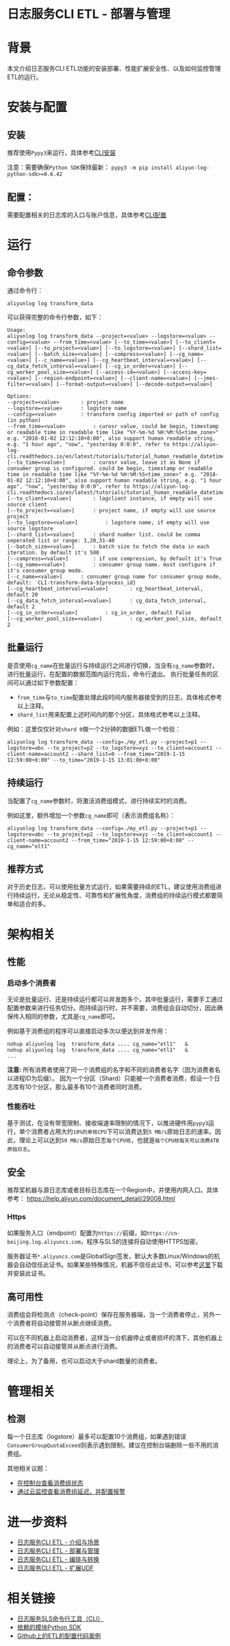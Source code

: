 # 日志服务CLI ETL - 部署与管理

# 背景
本文介绍日志服务CLI ETL功能的安装部署、性能扩展安全性、以及如何监控管理ETL的运行。

# 安装与配置

## 安装
推荐使用`Pypy3`来运行，具体参考[CLI安装](https://github.com/aliyun/aliyun-log-cli/blob/master/README_CN.md#%E5%AE%89%E8%A3%85)

注意：需要确保`Python SDK`保持最新：
`pypy3 -m pip install aliyun-log-python-sdk>=0.6.42`

## 配置：
需要配置相关的日志库的入口与账户信息，具体参考[CLI配置](https://aliyun-log-cli.readthedocs.io/en/latest/tutorials/tutorial_configure_cli_cn.html)

# 运行

## 命令参数
通过命令行：
```shell
aliyunlog log transform_data
```

可以获得完整的命令行参数，如下：
```shell
Usage:
aliyunlog log transform_data --project=<value> --logstore=<value> --config=<value> --from_time=<value> [--to_time=<value>] [--to_client=<value>] [--to_project=<value>] [--to_logstore=<value>] [--shard_list=<value>] [--batch_size=<value>] [--compress=<value>] [--cg_name=<value>] [--c_name=<value>] [--cg_heartbeat_interval=<value>] [--cg_data_fetch_interval=<value>] [--cg_in_order=<value>] [--cg_worker_pool_size=<value>] [--access-id=<value>] [--access-key=<value>] [--region-endpoint=<value>] [--client-name=<value>] [--jmes-filter=<value>] [--format-output=<value>] [--decode-output=<value>]

Options:
--project=<value> 		: project name
--logstore=<value> 		: logstore name
--config=<value> 		: transform config imported or path of config (in python)
--from_time=<value> 		: curosr value, could be begin, timestamp or readable time in readable time like "%Y-%m-%d %H:%M:%S<time_zone>" e.g. "2018-01-02 12:12:10+8:00", also support human readable string, e.g. "1 hour ago", "now", "yesterday 0:0:0", refer to https://aliyun-log-cli.readthedocs.io/en/latest/tutorials/tutorial_human_readable_datetime.html
[--to_time=<value>] 		: curosr value, leave it as None if consumer group is configured. could be begin, timestamp or readable time in readable time like "%Y-%m-%d %H:%M:%S<time_zone>" e.g. "2018-01-02 12:12:10+8:00", also support human readable string, e.g. "1 hour ago", "now", "yesterday 0:0:0", refer to https://aliyun-log-cli.readthedocs.io/en/latest/tutorials/tutorial_human_readable_datetime.html
[--to_client=<value>] 		: logclient instance, if empty will use source client
[--to_project=<value>] 		: project name, if empty will use source project
[--to_logstore=<value>] 		: logstore name, if empty will use source logstore
[--shard_list=<value>] 		: shard number list. could be comma seperated list or range: 1,20,31-40
[--batch_size=<value>] 		: batch size to fetch the data in each iteration. by default it's 500
[--compress=<value>] 		: if use compression, by default it's True
[--cg_name=<value>] 		: consumer group name. must configure if it's consumer group mode.
[--c_name=<value>] 		: consumer group name for consumer group mode,  default:  CLI-transform-data-${process_id}
[--cg_heartbeat_interval=<value>] 		: cg_heartbeat_interval, default 20
[--cg_data_fetch_interval=<value>] 		: cg_data_fetch_interval, default 2
[--cg_in_order=<value>] 		: cg_in_order, default False
[--cg_worker_pool_size=<value>] 		: cg_worker_pool_size, default 2
```

## 批量运行
是否使用`cg_name`在批量运行与持续运行之间进行切换，当没有`cg_name`参数时，进行批量运行，在配置的数据范围内运行完后，命令行退出。
执行批量任务的区间可以通过如下参数配置：
- `from_time`与`to_time`配置处理此段时间内服务器接受到的日志，具体格式参考以上注释。
- `shard_list`用来配置上述时间内的那个分区，具体格式参考以上注释。

例如：这里仅仅针对`shard 0`做一个2分钟的数据ETL做一个检验：

```shell
aliyunlog log transform_data --config=./my_etl.py --project=p1 --logstore=abc --to_project=p2 --to_logstore=xyz --to_client=account1 --client-name=account2 --shard_list=0 --from_time="2019-1-15 12:59:00+8:00" --to_time="2019-1-15 13:01:00+8:00"
```

## 持续运行
当配置了`cg_name`参数时，将激活消费组模式，进行持续实时的消费。

例如这里，额外增加一个参数`cg_name`即可（表示消费组名称）：
```shell
aliyunlog log transform_data --config=./my_etl.py --project=p1 --logstore=abc --to_project=p2 --to_logstore=xyz --to_client=account1 --client-name=account2 --from_time="2019-1-15 12:59:00+8:00" --cg_name="elt1"
```

## 推荐方式
对于历史日志，可以使用批量方式运行，如果需要持续的ETL，建议使用消费组进行持续运行，无论从稳定性、可靠性和扩展性角度，消费组的持续运行模式都要简单和适合的多。


# 架构相关
## 性能
### 启动多个消费者
无论是批量运行、还是持续运行都可以并发跑多个，其中批量运行，需要手工通过配置参数来进行任务切分。而持续运行时，并不需要，消费组会自动切分，因此确保传入相同的参数，尤其是`cg_name`即可。

例如基于消费组的程序可以直接启动多次以便达到并发作用：

```shell
nohup aliyunlog log  transform_data .... cg_name="etl1"   &
nohup aliyunlog log  transform_data .... cg_name="etl1"   &
...
```

**注意:**
所有消费者使用了同一个消费组的名字和不同的消费者名字（因为消费者名以进程ID为后缀）。
因为一个分区（Shard）只能被一个消费者消费，假设一个日志库有10个分区，那么最多有10个消费者同时消费。

### 性能吞吐
基于测试，在没有带宽限制、接收端速率限制的情况下，以推进硬件用`pypy3`运行，单个消费者占用大约`10%的单核CPU`下可以消费达到`5 MB/s`原始日志的速率。因此，理论上可以达到`50 MB/s`原始日志`每个CPU核`，也就是`每个CPU核每天可以消费4TB原始日志`。


## 安全

推荐奖机器与源日志库或者目标日志库在一个Region中，并使用内网入口。具体参考：
https://help.aliyun.com/document_detail/29008.html

### Https
如果服务入口（endpoint）配置为`https://`前缀，如`https://cn-beijing.log.aliyuncs.com`，程序与SLS的连接将自动使用HTTPS加密。

服务器证书`*.aliyuncs.com`是GlobalSign签发，默认大多数Linux/Windows的机器会自动信任此证书。如果某些特殊情况，机器不信任此证书，可以参考[这里](https://success.outsystems.com/Support/Enterprise_Customers/Installation/Install_a_trusted_root_CA__or_self-signed_certificate)下载并安装此证书。


## 高可用性
消费组会将检测点（check-point）保存在服务器端，当一个消费者停止，另外一个消费者将自动接管并从断点继续消费。

可以在不同机器上启动消费者，这样当一台机器停止或者损坏的清下，其他机器上的消费者可以自动接管并从断点进行消费。

理论上，为了备用，也可以启动大于shard数量的消费者。


# 管理相关
## 检测
每一个日志库（logstore）最多可以配置10个消费组，如果遇到错误`ConsumerGroupQuotaExceed`则表示遇到限制，建议在控制台端删除一些不用的消费组。

其他相关议题：
- [在控制台查看消费组状态](https://help.aliyun.com/document_detail/43998.html)
- [通过云监控查看消费组延迟，并配置报警](https://help.aliyun.com/document_detail/55912.html)


# 进一步资料
- [日志服务CLI ETL - 介绍与场景](https://yq.aliyun.com/articles/688130)
- [日志服务CLI ETL - 部署与管理](https://yq.aliyun.com/articles/688131)
- [日志服务CLI ETL - 编排与转换](https://yq.aliyun.com/articles/688132)
- [日志服务CLI ETL - 扩展UDF](https://yq.aliyun.com/articles/688133)

# 相关链接
- [日志服务SLS命令行工具（CLI）](https://github.com/aliyun/aliyun-log-cli)
- [依赖的模块Python SDK](https://github.com/aliyun/aliyun-log-python-sdk)
- [Github上的ETL的配置代码案例](https://github.com/aliyun/aliyun-log-python-sdk/tree/master/tests/etl_test)
